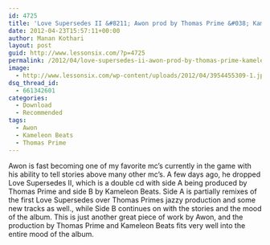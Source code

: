 ```yaml
---
id: 4725
title: 'Love Supersedes II &#8211; Awon prod by Thomas Prime &#038; Kameleon Beats'
date: 2012-04-23T15:57:11+00:00
author: Manan Kothari
layout: post
guid: http://www.lessonsix.com/?p=4725
permalink: /2012/04/love-supersedes-ii-awon-prod-by-thomas-prime-kameleon-beats/
image:
  - http://www.lessonsix.com/wp-content/uploads/2012/04/3954455309-1.jpg
dsq_thread_id:
  - 661342601
categories:
  - Download
  - Recommended
tags:
  - Awon
  - Kameleon Beats
  - Thomas Prime
---
```

Awon is fast becoming one of my favorite mc&#8217;s currently in the game with his ability to tell stories above many other mc&#8217;s. A few days ago, he dropped Love Supersedes II, which is a double cd with side A being produced by Thomas Prime and side B by Kameleon Beats. Side A is partially remixes of the first Love Supersedes over Thomas Primes jazzy production and some new tracks as well., while Side B continues on with the stories and the mood of the album. This is just another great piece of work by Awon, and the production by Thomas Prime and Kameleon Beats fits very well into the entire mood of the album.